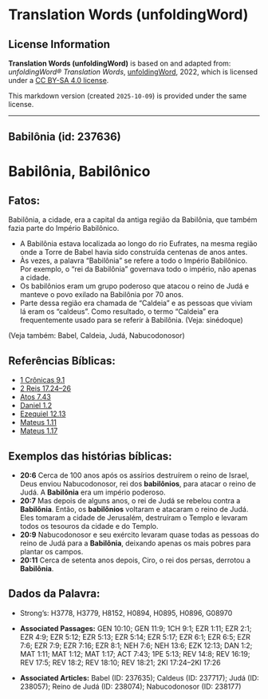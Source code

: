 # Translation Words (unfoldingWord)

## License Information

**Translation Words (unfoldingWord)** is based on and adapted from: _unfoldingWord® Translation Words_, [unfoldingWord](https://unfoldingword.org/utw), 2022, which is licensed under a [CC BY-SA 4.0 license](https://creativecommons.org/licenses/by-sa/4.0/legalcode.en).

This markdown version (created `2025-10-09`) is provided under the same license.



--------------------------------

## Babilônia (id: 237636)

Babilônia, Babilônico
=====================

Fatos:
------

Babilônia, a cidade, era a capital da antiga região da Babilônia, que também fazia parte do Império Babilônico.

* A Babilônia estava localizada ao longo do rio Eufrates, na mesma região onde a Torre de Babel havia sido construída centenas de anos antes.
* Às vezes, a palavra “Babilônia” se refere a todo o Império Babilônico. Por exemplo, o “rei da Babilônia” governava todo o império, não apenas a cidade.
* Os babilônios eram um grupo poderoso que atacou o reino de Judá e manteve o povo exilado na Babilônia por 70 anos.
* Parte dessa região era chamada de “Caldeia” e as pessoas que viviam lá eram os “caldeus”. Como resultado, o termo “Caldeia” era frequentemente usado para se referir à Babilônia. (Veja: sinédoque)

(Veja também: Babel, Caldeia, Judá, Nabucodonosor)

Referências Bíblicas:
---------------------

* [1 Crônicas 9\.1](https://ref.ly/1Chr9:1)
* [2 Reis 17\.24–26](https://ref.ly/2Kgs17:24-2Kgs17:26)
* [Atos 7\.43](https://ref.ly/Acts7:43)
* [Daniel 1\.2](https://ref.ly/Dan1:2)
* [Ezequiel 12\.13](https://ref.ly/Ezek12:13)
* [Mateus 1\.11](https://ref.ly/Matt1:11)
* [Mateus 1\.17](https://ref.ly/Matt1:17)

Exemplos das histórias bíblicas:
--------------------------------

* **20:6** Cerca de 100 anos após os assírios destruírem o reino de Israel, Deus enviou Nabucodonosor, rei dos **babilônios**, para atacar o reino de Judá. A **Babilônia** era um império poderoso.
* **20:7** Mas depois de alguns anos, o rei de Judá se rebelou contra a **Babilônia**. Então, os **babilônios** voltaram e atacaram o reino de Judá. Eles tomaram a cidade de Jerusalém, destruíram o Templo e levaram todos os tesouros da cidade e do Templo.
* **20:9** Nabucodonosor e seu exército levaram quase todas as pessoas do reino de Judá para a **Babilônia**, deixando apenas os mais pobres para plantar os campos.
* **20:11** Cerca de setenta anos depois, Ciro, o rei dos persas, derrotou a **Babilônia**.

Dados da Palavra:
-----------------

* Strong’s: H3778, H3779, H8152, H0894, H0895, H0896, G08970

* **Associated Passages:** GEN 10:10; GEN 11:9; 1CH 9:1; EZR 1:11; EZR 2:1; EZR 4:9; EZR 5:12; EZR 5:13; EZR 5:14; EZR 5:17; EZR 6:1; EZR 6:5; EZR 7:6; EZR 7:9; EZR 7:16; EZR 8:1; NEH 7:6; NEH 13:6; EZK 12:13; DAN 1:2; MAT 1:11; MAT 1:12; MAT 1:17; ACT 7:43; 1PE 5:13; REV 14:8; REV 16:19; REV 17:5; REV 18:2; REV 18:10; REV 18:21; 2KI 17:24–2KI 17:26
* **Associated Articles:** Babel (ID: 237635); Caldeus (ID: 237717); Judá (ID: 238057); Reino de Judá (ID: 238074); Nabucodonosor (ID: 238177)

